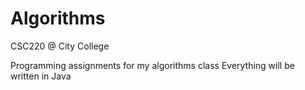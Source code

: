 # Algorithms
CSC220 @ City College

Programming assignments for my algorithms class
Everything will be written in Java
